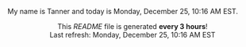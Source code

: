 My name is Tanner and today is Monday, December 25, 10:16 AM EST.

<p align="center">This <i>README</i> file is generated <b>every 3 hours</b>!</br>Last refresh: Monday, December 25, 10:16 AM EST<br /></p>

